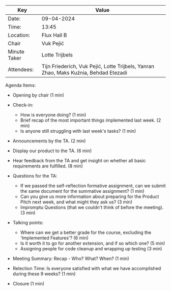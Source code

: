 | Key          | Value                                                                                |
|--------------|--------------------------------------------------------------------------------------|
| Date:        | 09-04-2024                                                                           |
| Time:        | 13:45                                                                                |
| Location:    | Flux Hall B                                                                          |
| Chair        | Vuk Pejić                                                                            |
| Minute Taker | Lotte Trijbels                                                                       |
| Attendees:   | Tijn Friederich, Vuk Pejić, Lotte Trijbels, Yanran Zhao, Maks Kuźnia, Behdad Etezadi |
Agenda Items:
- Opening by chair (1 min)

- Check-in:
    - How is everyone doing? (1 min)
    - Brief recap of the most important things implemented last week. (2 min)
    - Is anyone still struggling with last week's tasks? (1 min)

- Announcements by the TA. (2 min)

- Display our product to the TA.  (6 min)

- Hear feedback from the TA and get insight on whether all basic requirements are fulfilled. (8 min)

- Questions for the TA:
    - If we passed the self-reflection formative assignment, can we submit the same document for the summative assignment? (1 min)
    - Can you give us more information about preparing for the Product Pitch next week, and what might they ask us? (3 min)
    - Impromptu Questions (that we couldn't think of before the meeting). (3 min)

- Talking points:
    - Where can we get a better grade for the course, excluding the 'Implemented Features'? (6 min)
    - Is it worth it to go for another extension, and if so which one? (5 min)
    - Assigning people for code cleanup and wrapping up testing (3 min)

- Meeting Summary: Recap - Who? What? When? (1 min)

- Relection Time: Is everyone satisfied with what we have accomplished during these 9 weeks? (1 min)

- Closure (1 min)
